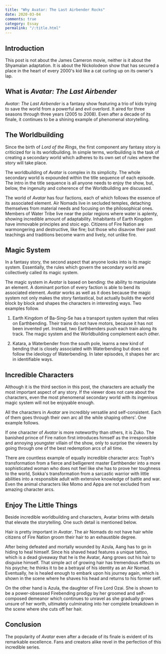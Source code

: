 ```yaml
---
title: "Why Avatar: The Last Airbender Rocks"
date: 2020-03-04
comments: true
category: Essay
permalink: "/:title.html"
---
```


## Introduction

This post is not about the James Cameron movie, neither is it about
the Shyamalan adaptation. It is about the Nickolodeon show that has
secured a place in the heart of every 2000's kid like a cat curling up
on its owner's lap.

## What is *Avatar: The Last Airbender*

*Avatar: The Last Airbender* is a fantasy show featuring a trio of
kids trying to save the world from a powerful and evil overlord. It
aired for three seasons through three years (2005 to 2008). Even after
a decade of its finale, it continues to be a shining example of
phenomenal storytelling.

## The Worldbuilding

Since the birth of *Lord of the Rings*, the first component any
fantasy story is criticized for is its worldbuilding. In simple terms,
worlbuilding is the task of creating a secondary world which adheres
to its own set of rules where the story will take place.

The worldbuilding of *Avatar* is complex in its simplicity. The whole
secondary world is expounded within the title sequence of each
episode. The intro in the title sequence is all anyone needs to enjoy
the show, but, below, the ingenuity and coherence of the Worldbuilding
are discussed.

The world of *Avatar* has four factions, each of which follows the
essence of its associated element. Air Nomads live in secluded
temples, detaching themselves from material needs and focusing on the
philosophical ones. Members of Water Tribe live near the polar regions
where water is aplenty, showing incredible amount of adaptability.
Inhabitants of Earth Kingdom have immovable principles and stoic ego.
Citizens of Fire Nation are warmongering and destructive, like fire;
but those who disavow their past teachings and traditions become warm
and lively, not unlike fire.

## Magic System

In a fantasy story, the second aspect that anyone looks into is its
magic system. Essentially, the rules which govern the secondary world
are collectively called its magic system.

The magic system in *Avatar* is based on bending: the ability to
manipulate an element. A dominant portion of every faction is able to
bend its associated element. *Avatar* works as well as it does because
the magic system not only makes the story fantastical, but actually
builds the world block by block and shapes the characters in
interesting ways. Two examples follow.

1. Earth Kingdom of Ba-Sing-Se has a transport system system that
   relies on Earthbending. Their trains do not have motors, because it
   has not been invented yet. Instead, two Earthbenders push each
   train along its track. The magic system and the Worldbuilding
   complement each other.

2. Katara, a Waterbender from the south pole, learns a new kind of
   bending that is closely associated with Waterbending but does not
   follow the ideology of Waterbending. In later episodes, it shapes
   her arc in identifiable ways.

## Incredible Characters

Although it is the third section in this post, the characters are
actually the most important aspect of any story. If the viewer does
not care about the characters, even the most phenomenal secondary
world with its ingenious magic system will not be enjoyable enough.

All the characters in *Avatar* are incredibly versatile and
self-consistent. Each of them goes through their own arc all the while
shaping others'. One example follows.

If one character of *Avatar* is more noteworthy than others, it is
Zuko. The banished prince of Fire nation first introduces himself as
the irresponsible and annoying youngster villain of the show, only to
surprise the viewers by going through one of the best redemption arcs
of all time.

There are countless example of equally incredible character arcs:
Toph's transformation from a fierce and belligerent master Earthbender
into a more sophisticated woman who does not feel like she has to
prove her toughness to the world, Sokka's transformation from a
sarcastic warrior with little abilities into a responsible adult with
extensive knowledge of battle and war. Even the animal characters like
Momo and Appa are not excluded from amazing character arcs.

## Enjoy The Little Things

Beside incredible worldbuilding and characters, Avatar brims with
details that elevate the storytelling. One such detail is mentioned
below.

Hair is pretty important in *Avatar*. The air Nomads do not have hair
while citizens of Fire Nation groom their hair to an exhaustible
degree.

After being defeated and mortally wounded by Azula, Aang has to go in
hiding to heal himself. Since his shaved head features a unique
tattoo, which is a dead giveaway that he is the Avatar, Aang grows out
his hair to disguise himself. That simple act of growing hair has
tremendous effects on his psyche; he thinks it to be a betrayal of his
identity as an Air Nomad. Eventually, he is healed enough to embark
upon his journey again, which is shown in the scene where he shaves
his head and returns to his former self.

On the other hand is Azula, the daughter of Fire Lord Ozai. She is
shown to be a power-obsessed Firebending prodigy by her groomed and
self-composed demeanor which continues to unravel as she gradually
grows unsure of her worth, ultimately culminating into her complete
breakdown in the scene where she cuts off her hair.

## Conclusion

The popularity of *Avatar* even after a decade of its finale is
evident of its remarkable excellence. Fans and creators alike revel in
the perfection of this incredible series.
